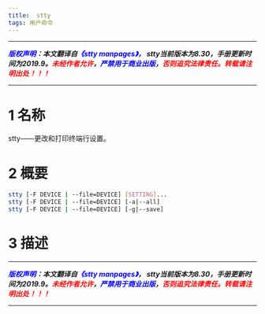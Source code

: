 ```yaml
---
title:  stty
tags: 用户命令
---
```



------

***<font color=blue>版权声明</font>：本文翻译自<font color=blue>《stty manpages》</font>， stty当前版本为8.30，手册更新时间为2019.9。<font color=red>未经作者允许</font>，<font color=blue>严禁用于商业出版</font>，<font color=red>否则追究法律责任。转载请注明出处！！！</font>***

------
# 1 名称
stty——更改和打印终端行设置。
# 2 概要
```bash
stty [-F DEVICE | --file=DEVICE] [SETTING]...
stty [-F DEVICE | --file=DEVICE] [-a|--all]
stty [-F DEVICE | --file=DEVICE] [-g|--save]
```
# 3 描述


------

***<font color=blue>版权声明</font>：本文翻译自<font color=blue>《stty manpages》</font>， stty当前版本为8.30，手册更新时间为2019.9。<font color=red>未经作者允许</font>，<font color=blue>严禁用于商业出版</font>，<font color=red>否则追究法律责任。转载请注明出处！！！</font>***

------
